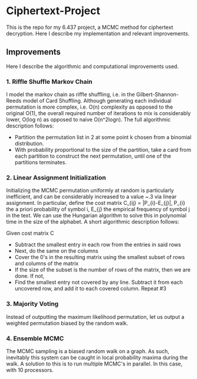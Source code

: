 # Ciphertext-Project

This is the repo for my 6.437 project, a MCMC method for ciphertext decryption. Here I describe my implementation and relevant improvements.

## Improvements
Here I describe the algorithmic and computational improvements used.

### 1. Riffle Shuffle Markov Chain

I model the markov chain as riffle shuffling, i.e. in the Gilbert-Shannon-Reeds model of Card Shuffling. Although generating each individual permutation is more complex, i.e. O(n) complexity as opposed to the original O(1), the overall required number of iterations to mix is considerably lower, O(log n) as opposed to naive O(n^2logn).
The full algorithmic description follows:

* Partition the permutation list in 2 at some point k chosen from a binomial distribution. 
* With probability proportional to the size of the partition, take a card from each partition to construct the next permutation, until one of the partitions terminates.

### 2. Linear Assignment Initialization

Initializing the MCMC permutation uniformly at random is particularly inefficient, and can be considerably increased to a value ~.3 via linear assignment. 
In particular, define the cost matrix C_{ij} = |P_{i}-E_{j}|, P_{i} the a priori probability of symbol i, E_{j} the empirical frequency of symbol j in the text.
We can use the Hungarian algorithm to solve this in polynomial time in the size of the alphabet. 
A short algorithmic description follows:

Given cost matrix C
* Subtract the smallest entry in each row from the entries in said rows
* Next, do the same on the columns
* Cover the 0's in the resulting matrix using the smallest subset of rows and columns of the matrix
* If the size of the subset is the number of rows of the matrix, then we are done. If not,
* Find the smallest entry not covered by any line. Subtract it from each uncovered row, and add it to each covered column. Repeat #3

### 3. Majority Voting
 
Instead of outputting the maximum likelihood permutation, let us output a weighted permutation biased by the random walk.


### 4. Ensemble MCMC

The MCMC sampling is a biased random walk on a graph. As such, inevitably this system can be caught in local probability maxima during the walk. 
A solution to this is to run multiple MCMC's in parallel. In this case, with 10 processors.



